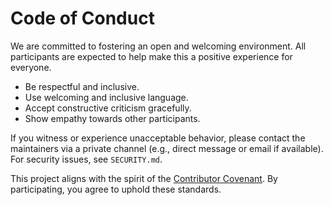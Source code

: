 # Code of Conduct

We are committed to fostering an open and welcoming environment. All participants are expected to help make this a positive experience for everyone.

- Be respectful and inclusive.
- Use welcoming and inclusive language.
- Accept constructive criticism gracefully.
- Show empathy towards other participants.

If you witness or experience unacceptable behavior, please contact the maintainers via a private channel (e.g., direct message or email if available). For security issues, see `SECURITY.md`.

This project aligns with the spirit of the [Contributor Covenant](https://www.contributor-covenant.org/). By participating, you agree to uphold these standards.
